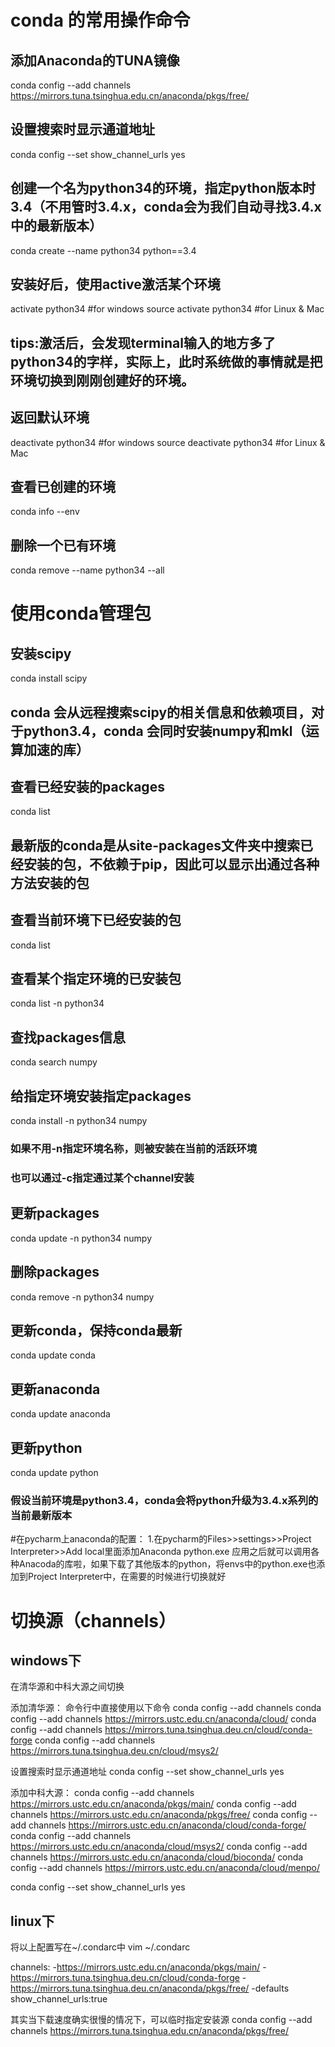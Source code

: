 # conda 的常用操作命令

## 添加Anaconda的TUNA镜像
conda config --add channels https://mirrors.tuna.tsinghua.edu.cn/anaconda/pkgs/free/

## 设置搜索时显示通道地址
conda config --set show_channel_urls yes

## 创建一个名为python34的环境，指定python版本时3.4（不用管时3.4.x，conda会为我们自动寻找3.4.x中的最新版本）
conda create --name python34 python==3.4

## 安装好后，使用active激活某个环境
activate python34       #for windows
source activate python34    #for Linux & Mac
## tips:激活后，会发现terminal输入的地方多了python34的字样，实际上，此时系统做的事情就是把环境切换到刚刚创建好的环境。

## 返回默认环境
deactivate python34       #for windows
source deactivate python34      #for Linux & Mac

## 查看已创建的环境
conda info --env

## 删除一个已有环境
conda remove --name python34 --all


# 使用conda管理包

## 安装scipy
conda install scipy
## conda 会从远程搜索scipy的相关信息和依赖项目，对于python3.4，conda 会同时安装numpy和mkl（运算加速的库）

## 查看已经安装的packages
conda list
## 最新版的conda是从site-packages文件夹中搜索已经安装的包，不依赖于pip，因此可以显示出通过各种方法安装的包

## 查看当前环境下已经安装的包
conda list

## 查看某个指定环境的已安装包
conda list -n python34

## 查找packages信息
conda search numpy

## 给指定环境安装指定packages
conda install -n python34 numpy
### 如果不用-n指定环境名称，则被安装在当前的活跃环境
### 也可以通过-c指定通过某个channel安装

## 更新packages
conda update -n python34 numpy

## 删除packages
conda remove -n python34 numpy

## 更新conda，保持conda最新
conda update conda

## 更新anaconda
conda update anaconda

## 更新python
conda update python
### 假设当前环境是python3.4，conda会将python升级为3.4.x系列的当前最新版本

#在pycharm上anaconda的配置：
1.在pycharm的Files>>settings>>Project Interpreter>>Add local里面添加Anaconda python.exe 应用之后就可以调用各种Anacoda的库啦，如果下载了其他版本的python，将envs中的python.exe也添加到Project Interpreter中，在需要的时候进行切换就好

# 切换源（channels）
## windows下
在清华源和中科大源之间切换

添加清华源：
命令行中直接使用以下命令
conda config --add channels conda config --add channels https://mirrors.ustc.edu.cn/anaconda/cloud/
conda config --add channels https://mirrors.tuna.tsinghua.deu.cn/cloud/conda-forge
conda config --add channels https://mirrors.tuna.tsinghua.deu.cn/cloud/msys2/

设置搜索时显示通道地址
conda config --set show_channel_urls yes

添加中科大源：
conda config --add channels https://mirrors.ustc.edu.cn/anaconda/pkgs/main/
conda config --add channels https://mirrors.ustc.edu.cn/anaconda/pkgs/free/
conda config --add channels https://mirrors.ustc.edu.cn/anaconda/cloud/conda-forge/
conda config --add channels https://mirrors.ustc.edu.cn/anaconda/cloud/msys2/
conda config --add channels https://mirrors.ustc.edu.cn/anaconda/cloud/bioconda/
conda config --add channels https://mirrors.ustc.edu.cn/anaconda/cloud/menpo/

conda config --set show_channel_urls yes

## linux下
将以上配置写在~/.condarc中
vim ~/.condarc

channels:
-https://mirrors.ustc.edu.cn/anaconda/pkgs/main/
-https://mirrors.tuna.tsinghua.deu.cn/cloud/conda-forge
-https://mirrors.tuna.tsinghua.deu.cn/anaconda/pkgs/free/
-defaults
show_channel_urls:true

其实当下载速度确实很慢的情况下，可以临时指定安装源
conda config --add channels https://mirrors.tuna.tsinghua.edu.cn/anaconda/pkgs/free/
